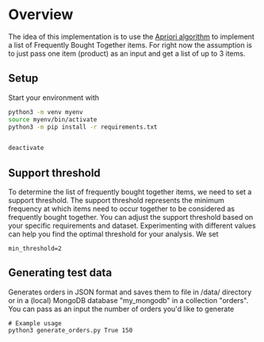 
# Overview
The idea of this implementation is to use the [Apriori algorithm](https://en.wikipedia.org/wiki/Apriori_algorithm) to implement a list of Frequently Bought Together items. For right now the assumption is to just pass one item (product) as an input and get a list of up to 3 items. 

## Setup 
Start your environment with

```bash
python3 -m venv myenv
source myenv/bin/activate
python3 -m pip install -r requirements.txt   


deactivate
```

## Support threshold
To determine the list of frequently bought together items, we need to set a support threshold. The support threshold represents the minimum frequency at which items need to occur together to be considered as frequently bought together. You can adjust the support threshold based on your specific requirements and dataset. Experimenting with different values can help you find the optimal threshold for your analysis.
We set 
```
min_threshold=2
```

## Generating test data
Generates orders in JSON format and saves them to file in /data/ directory or in a (local) MongoDB database "my_mongodb" in a collection "orders". 
You can pass as an input the number of orders you'd like to generate
```
# Example usage
python3 generate_orders.py True 150
```
